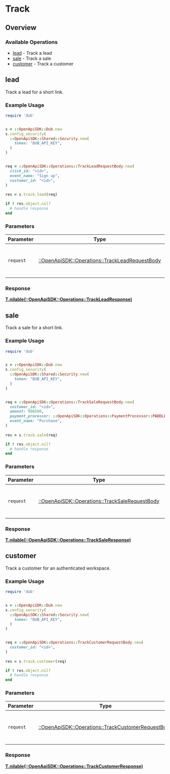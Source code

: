 # Track

## Overview

### Available Operations

* [lead](#lead) - Track a lead
* [sale](#sale) - Track a sale
* [customer](#customer) - Track a customer

## lead

Track a lead for a short link.

### Example Usage

```ruby
require 'dub'


s = ::OpenApiSDK::Dub.new
s.config_security(
  ::OpenApiSDK::Shared::Security.new(
    token: "DUB_API_KEY",
  )
)


req = ::OpenApiSDK::Operations::TrackLeadRequestBody.new(
  click_id: "<id>",
  event_name: "Sign up",
  customer_id: "<id>",
)
    
res = s.track.lead(req)

if ! res.object.nil?
  # handle response
end

```

### Parameters

| Parameter                                                                                         | Type                                                                                              | Required                                                                                          | Description                                                                                       |
| ------------------------------------------------------------------------------------------------- | ------------------------------------------------------------------------------------------------- | ------------------------------------------------------------------------------------------------- | ------------------------------------------------------------------------------------------------- |
| `request`                                                                                         | [::OpenApiSDK::Operations::TrackLeadRequestBody](../../models/operations/trackleadrequestbody.md) | :heavy_check_mark:                                                                                | The request object to use for the request.                                                        |

### Response

**[T.nilable(::OpenApiSDK::Operations::TrackLeadResponse)](../../models/operations/trackleadresponse.md)**




## sale

Track a sale for a short link.

### Example Usage

```ruby
require 'dub'


s = ::OpenApiSDK::Dub.new
s.config_security(
  ::OpenApiSDK::Shared::Security.new(
    token: "DUB_API_KEY",
  )
)


req = ::OpenApiSDK::Operations::TrackSaleRequestBody.new(
  customer_id: "<id>",
  amount: 996500,
  payment_processor: ::OpenApiSDK::Operations::PaymentProcessor::PADDLE,
  event_name: "Purchase",
)
    
res = s.track.sale(req)

if ! res.object.nil?
  # handle response
end

```

### Parameters

| Parameter                                                                                         | Type                                                                                              | Required                                                                                          | Description                                                                                       |
| ------------------------------------------------------------------------------------------------- | ------------------------------------------------------------------------------------------------- | ------------------------------------------------------------------------------------------------- | ------------------------------------------------------------------------------------------------- |
| `request`                                                                                         | [::OpenApiSDK::Operations::TrackSaleRequestBody](../../models/operations/tracksalerequestbody.md) | :heavy_check_mark:                                                                                | The request object to use for the request.                                                        |

### Response

**[T.nilable(::OpenApiSDK::Operations::TrackSaleResponse)](../../models/operations/tracksaleresponse.md)**




## customer

Track a customer for an authenticated workspace.

### Example Usage

```ruby
require 'dub'


s = ::OpenApiSDK::Dub.new
s.config_security(
  ::OpenApiSDK::Shared::Security.new(
    token: "DUB_API_KEY",
  )
)


req = ::OpenApiSDK::Operations::TrackCustomerRequestBody.new(
  customer_id: "<id>",
)
    
res = s.track.customer(req)

if ! res.object.nil?
  # handle response
end

```

### Parameters

| Parameter                                                                                                 | Type                                                                                                      | Required                                                                                                  | Description                                                                                               |
| --------------------------------------------------------------------------------------------------------- | --------------------------------------------------------------------------------------------------------- | --------------------------------------------------------------------------------------------------------- | --------------------------------------------------------------------------------------------------------- |
| `request`                                                                                                 | [::OpenApiSDK::Operations::TrackCustomerRequestBody](../../models/operations/trackcustomerrequestbody.md) | :heavy_check_mark:                                                                                        | The request object to use for the request.                                                                |

### Response

**[T.nilable(::OpenApiSDK::Operations::TrackCustomerResponse)](../../models/operations/trackcustomerresponse.md)**


